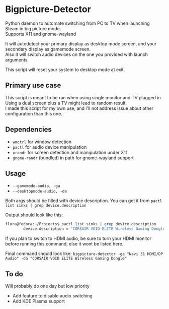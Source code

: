 # Bigpicture-Detector

Python daemon to automate switching from PC to TV when launching Steam in big picture mode.  
Supports X11 and gnome-wayland

It will autodetect your primary display as desktop mode screen, and your secondary display as gamemode screen.  
Also it will switch audio devices on the one you provided with launch arguments.

This script will reset your system to desktop mode at exit.

## Primary use case

This script is meant to be ran when using single monitor and TV plugged in.  
Using a dual screen plus a TV might lead to random result.  
I made this script for my own use, and i'll not address issue about other configuration than this one.

## Dependencies

- `wmctrl` for window detection
- `pactl` for audio device manipulation
- `xrandr` for screen detection and manipulation under X11
- `gnome-randr` (bundled) in path for gnome-wayland support

## Usage

- `--gamemode-audio, -ga`
- `--desktopmode-audio, -da`

Both args should be filled with device description. You can get it from `pactl list sinks | grep device.description`

Output should look like this:

```bash
flora@fedora:~/Projects$ pactl list sinks | grep device.description
        device.description = "CORSAIR VOID ELITE Wireless Gaming Dongle"
```

If you plan to switch to HDMI audio, be sure to turn your HDMI monitor before running this command, else it wont be listed here.

Final command should look like: `bigpicture-detector -ga "Navi 31 HDMI/DP Audio" -da "CORSAIR VOID ELITE Wireless Gaming Dongle"`

## To do

Will probably do one day but low priority

- Add feature to disable audio switching
- Add KDE Plasma support
